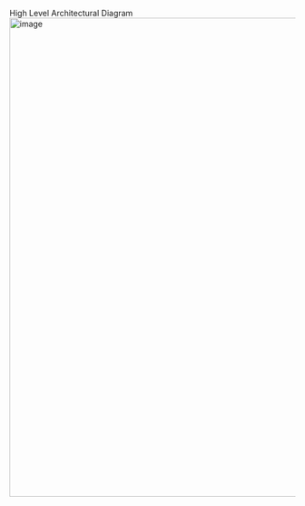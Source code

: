High Level Architectural Diagram
<img width="845" alt="image" src="https://github.com/user-attachments/assets/578b2426-85b0-4e84-8fae-73a728ddb37b" />
